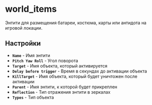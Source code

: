 ﻿# world_items

Энтити для размещения батареи, костюма, карты или антидота на игровой локации.

## Настройки

- **`Name`** - Имя энтити
- **`Pitch Yaw Roll`** - Угол поворота
- **`Target`** - Имя объекта, который активируется
- **`Delay before trigger`** - Время в секундах до активации объекта
- **`KillTarget`** - Имя объекта, который будет уничтожен после активации
- **`Parent`** - Имя энтити, к которой будет прикреплен
- **`Reflection`** - Тип отражения энтити в зеркалах
- **`Types`** - Тип объекта
